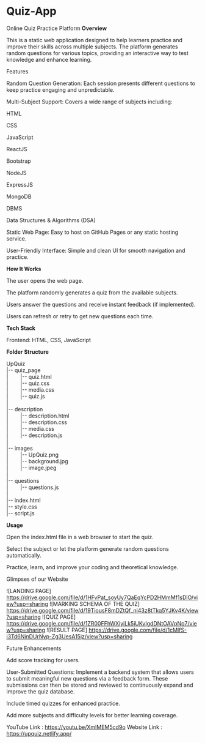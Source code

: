 # Quiz-App
Online Quiz Practice Platform
**Overview**

This is a static web application designed to help learners practice and improve their skills across multiple subjects. The platform generates random questions for various topics, providing an interactive way to test knowledge and enhance learning.

Features

Random Question Generation: Each session presents different questions to keep practice engaging and unpredictable.

Multi-Subject Support: Covers a wide range of subjects including:

HTML

CSS

JavaScript

ReactJS

Bootstrap

NodeJS

ExpressJS

MongoDB

DBMS

Data Structures & Algorithms (DSA)

Static Web Page: Easy to host on GitHub Pages or any static hosting service.

User-Friendly Interface: Simple and clean UI for smooth navigation and practice.

**How It Works**

The user opens the web page.

The platform randomly generates a quiz from the available subjects.

Users answer the questions and receive instant feedback (if implemented).

Users can refresh or retry to get new questions each time.

**Tech Stack**

Frontend: HTML, CSS, JavaScript

**Folder Structure**

UpQuiz<br>
  |-- quiz_page<br>
  |     &emsp;&emsp;|-- quiz.html <br>
  |     &emsp;&emsp;|-- quiz.css <br>
  |     &emsp;&emsp;|-- media.css <br>
  |     &emsp;&emsp;|-- quiz.js <br>
  |<br>
  |-- description <br>
  |     &emsp;&emsp;|-- description.html <br>
  |     &emsp;&emsp;|-- description.css <br>
  |     &emsp;&emsp;|-- media.css <br>
  |     &emsp;&emsp;|-- description.js <br>
  |<br>
  |-- images<br>
  |     &emsp;&emsp;|-- UpQuiz.png <br>
  |     &emsp;&emsp;|-- background.jpg <br>
  |     &emsp;&emsp;|-- image.jpeg <br>
  |<br>
  |-- questions <br>
  |     &emsp;&emsp;|-- questions.js <br>
  |<br>
  |-- index.html <br>
  |-- style.css <br>
  |-- script.js <br>



**Usage**

Open the index.html file in a web browser to start the quiz.

Select the subject or let the platform generate random questions automatically.

Practice, learn, and improve your coding and theoretical knowledge.

Glimpses of our Website 

![LANDING PAGE] https://drive.google.com/file/d/1HFvPat_soyUy7QaEqYcPD2HMmMf1sDlO/view?usp=sharing ![MARKING SCHEMA OF THE QUIZ] https://drive.google.com/file/d/19TiousF8mDZtQf_ni43z8tTkq5YJKv4K/view?usp=sharing ![QUIZ PAGE] https://drive.google.com/file/d/1ZR00FFhWXiyiLk5iUKvIgdDNtOAVpNp7/view?usp=sharing ![RESULT PAGE] https://drive.google.com/file/d/1cMlfS-i3Td6NinDUrNyp-Zg3UesA15jz/view?usp=sharing

Future Enhancements

Add score tracking for users.

User-Submitted Questions: Implement a backend system that allows users to submit meaningful new questions via a feedback form. These submissions can then be stored and reviewed to continuously expand and improve the quiz database.

Include timed quizzes for enhanced practice.

Add more subjects and difficulty levels for better learning coverage.
 
YouTube Link : https://youtu.be/XmIMEM5cd9o
Website Link : https://upquiz.netlify.app/
